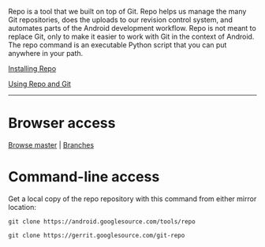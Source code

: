 Repo is a tool that we built on top of Git. Repo helps us manage the many Git repositories, does the uploads to our revision control system, and automates parts of the Android development workflow. Repo is not meant to replace Git, only to make it easier to work with Git in the context of Android. The repo command is an executable Python script that you can put anywhere in your path.

[Installing Repo](http://source.android.com/source/downloading.html#installing-repo)

[Using Repo and Git](http://source.android.com/source/using-repo.html)


---


# Browser access #

[Browse master](https://gerrit.googlesource.com/git-repo/+/master)
| [Branches](https://gerrit.googlesource.com/git-repo)

# Command-line access #

Get a local copy of the repo repository with this command from either mirror location:

```
git clone https://android.googlesource.com/tools/repo

git clone https://gerrit.googlesource.com/git-repo
```